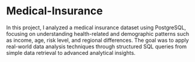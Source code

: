 # Medical-Insurance
In this project, I analyzed a medical insurance dataset using PostgreSQL, focusing on understanding health-related and demographic patterns such as income, age, risk level, and regional differences. The goal was to apply real-world data analysis techniques through structured SQL queries from simple data retrieval to advanced analytical insights.
